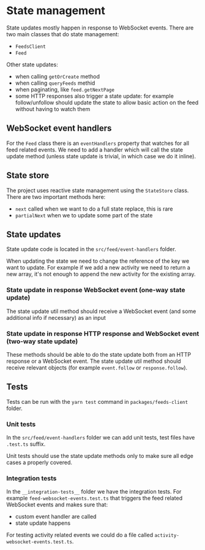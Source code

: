 # State management

State updates mostly happen in response to WebSocket events. There are two main classes that do state management:

- `FeedsClient`
- `Feed`

Other state updates:

- when calling `getOrCreate` method
- when calling `queryFeeds` methid
- when paginating, like `feed.getNextPage`
- some HTTP responses also trigger a state update: for example follow/unfollow should update the state to allow basic action on the feed without having to watch them

## WebSocket event handlers

For the `Feed` class there is an `eventHandlers` property that watches for all feed related events. We need to add a handler which will call the state update method (unless state update is trivial, in which case we do it inline).

## State store

The project uses reactive state management using the `StateStore` class. There are two important methods here:

- `next` called when we want to do a full state replace, this is rare
- `partialNext` when we to update some part of the state

## State updates

State update code is located in the `src/feed/event-handlers` folder.

When updating the state we need to change the reference of the key we want to update. For example if we add a new activity we need to return a new array, it's not enough to append the new activity for the existing array.

### State update in response WebSocket event (one-way state update)

The state update util method should receive a WebSocket event (and some additional info if necessary) as an input

### State update in response HTTP response and WebSocket event (two-way state update)

These methods should be able to do the state update both from an HTTP response or a WebSocket event. The state update util method should receive relevant objects (for example `event.follow` or `response.follow`).

## Tests

Tests can be run with the `yarn test` command in `packages/feeds-client` folder.

### Unit tests

In the `src/feed/event-handlers` folder we can add unit tests, test files have `.test.ts` suffix.

Unit tests should use the state update methods only to make sure all edge cases a properly covered.

### Integration tests

In the `__integration-tests__` folder we have the integration tests. For example `feed-websocket-events.test.ts` that triggers the feed related WebSocket events and makes sure that:

- custom event handler are called
- state update happens

For testing activity related events we could do a file called `activity-websocket-events.test.ts`.
